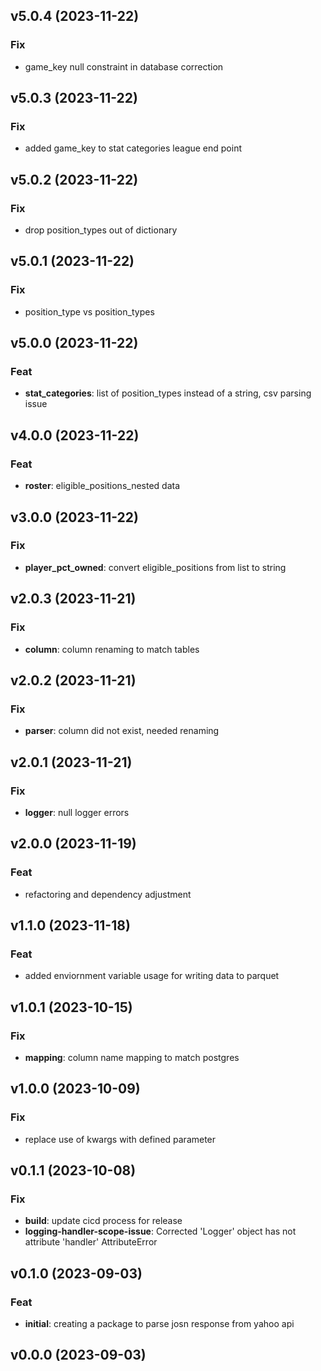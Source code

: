 ## v5.0.4 (2023-11-22)

### Fix

- game_key null constraint in database correction

## v5.0.3 (2023-11-22)

### Fix

- added game_key to stat categories league end point

## v5.0.2 (2023-11-22)

### Fix

- drop position_types out of dictionary

## v5.0.1 (2023-11-22)

### Fix

- position_type vs position_types

## v5.0.0 (2023-11-22)

### Feat

- **stat_categories**: list of position_types instead of a string, csv parsing issue

## v4.0.0 (2023-11-22)

### Feat

- **roster**: eligible_positions_nested data

## v3.0.0 (2023-11-22)

### Fix

- **player_pct_owned**: convert eligible_positions from list to string

## v2.0.3 (2023-11-21)

### Fix

- **column**: column renaming to match tables

## v2.0.2 (2023-11-21)

### Fix

- **parser**: column did not exist, needed renaming

## v2.0.1 (2023-11-21)

### Fix

- **logger**: null logger errors

## v2.0.0 (2023-11-19)

### Feat

- refactoring and dependency adjustment

## v1.1.0 (2023-11-18)

### Feat

- added enviornment variable usage for writing data to parquet

## v1.0.1 (2023-10-15)

### Fix

- **mapping**: column name mapping to match postgres

## v1.0.0 (2023-10-09)

### Fix

- replace use of kwargs with defined parameter

## v0.1.1 (2023-10-08)

### Fix

- **build**: update cicd process for release
- **logging-handler-scope-issue**: Corrected 'Logger' object has not attribute 'handler' AttributeError

## v0.1.0 (2023-09-03)

### Feat

- **initial**: creating a package to parse josn response from yahoo api

## v0.0.0 (2023-09-03)
